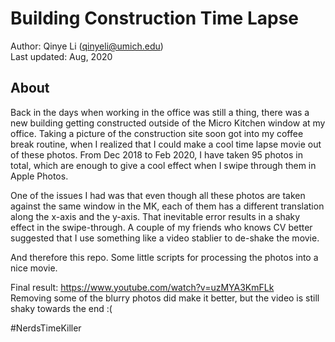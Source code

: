 # Building Construction Time Lapse

Author: Qinye Li (qinyeli@umich.edu)  
Last updated: Aug, 2020

## About

Back in the days when working in the office was still a thing, there was a new building getting constructed outside of the Micro Kitchen window at my office. Taking a picture of the construction site soon got into my coffee break routine, when I realized that I could make a cool time lapse movie out of these photos. From Dec 2018 to Feb 2020, I have taken 95 photos in total, which are enough to give a cool effect when I swipe through them in Apple Photos.

One of the issues I had was that even though all these photos are taken against the same window in the MK, each of them has a different translation along the x-axis and the y-axis. That inevitable error results in a shaky effect in the swipe-through. A couple of my friends who knows CV better suggested that I use something like a video stablier to de-shake the movie.

And therefore this repo. Some little scripts for processing the photos into a nice movie.

Final result: https://www.youtube.com/watch?v=uzMYA3KmFLk  
Removing some of the blurry photos did make it better, but the video is still shaky towards the end :(

\#NerdsTimeKiller
